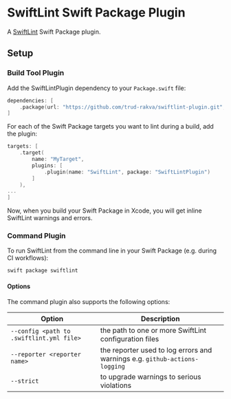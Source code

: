# SwiftLint Swift Package Plugin

A [SwiftLint](https://github.com/realm/SwiftLint) Swift Package plugin.

## Setup

### Build Tool Plugin

Add the SwiftLintPlugin dependency to your `Package.swift` file:

```swift
dependencies: [
    .package(url: "https://github.com/trud-rakva/swiftlint-plugin.git", from: "1.0.0")
]
```

For each of the Swift Package targets you want to lint during a build, add the plugin:

```swift
targets: [
    .target(
        name: "MyTarget",
        plugins: [
            .plugin(name: "SwiftLint", package: "SwiftLintPlugin")
        ]
    ),
...
]
```

Now, when you build your Swift Package in Xcode, you will get inline SwiftLint warnings and errors.

### Command Plugin

To run SwiftLint from the command line in your Swift Package (e.g. during CI workflows):

```bash
swift package swiftlint
```

#### Options

The command plugin also supports the following options:

| Option                                   | Description                                                                |
|------------------------------------------|----------------------------------------------------------------------------|
| `--config <path to .swiftlint.yml file>` | the path to one or more SwiftLint configuration files                      |
| `--reporter <reporter name>`             | the reporter used to log errors and warnings e.g. `github-actions-logging` |
| `--strict`                               | to upgrade warnings to serious violations                                  |
